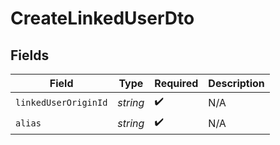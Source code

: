 # CreateLinkedUserDto


## Fields

| Field                | Type                 | Required             | Description          |
| -------------------- | -------------------- | -------------------- | -------------------- |
| `linkedUserOriginId` | *string*             | :heavy_check_mark:   | N/A                  |
| `alias`              | *string*             | :heavy_check_mark:   | N/A                  |